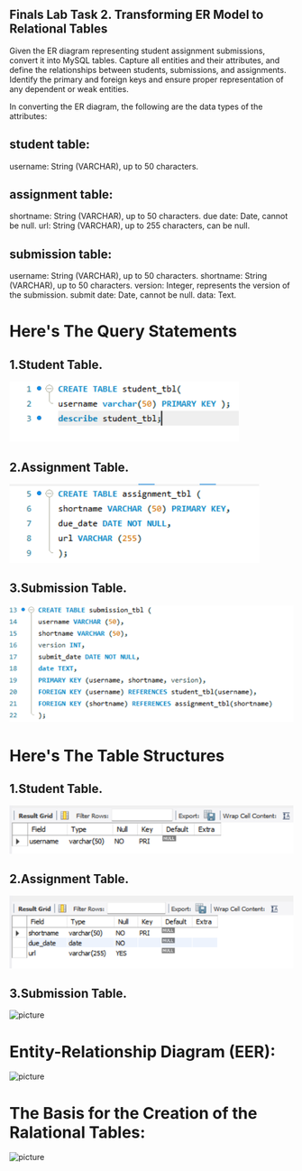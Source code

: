 ## Finals Lab Task 2. Transforming ER Model to Relational Tables

Given the ER diagram representing student assignment submissions, convert it into MySQL tables. Capture all entities and their attributes, and define the relationships between students, submissions, and assignments. Identify the primary and foreign keys and ensure proper representation of any dependent or weak entities.

In converting the ER diagram, the following are the data types of the attributes:

## student table:
username: String (VARCHAR), up to 50 characters.

## assignment table:
shortname: String (VARCHAR), up to 50 characters.
due date: Date, cannot be null.
url: String (VARCHAR), up to 255 characters, can be null.

## submission table:
username: String (VARCHAR), up to 50 characters.
shortname: String (VARCHAR), up to 50 characters.
version: Integer, represents the version of the submission.
submit date: Date, cannot be null.
data: Text.

# Here's The Query Statements

## 1.Student Table.
![picture](https://github.com/Zomue/Zomue.github.io/blob/main/Image/1.1%20(2).png)

## 2.Assignment Table.
![picture](https://github.com/Zomue/Zomue.github.io/blob/main/Image/assignment%20tbl.png)

## 3.Submission Table.
![picture](https://github.com/Zomue/Zomue.github.io/blob/main/Image/submission%20tbl.png)


# Here's The Table Structures

## 1.Student Table.
![picture](https://github.com/Zomue/Zomue.github.io/blob/main/Image/1.1.png)

## 2.Assignment Table.
![picture](https://github.com/Zomue/Zomue.github.io/blob/main/Image/assignment_tbl2.png)

## 3.Submission Table.
![picture]()


# Entity-Relationship Diagram (EER):
![picture]()

# The Basis for the Creation of the Ralational Tables:
![picture]()

